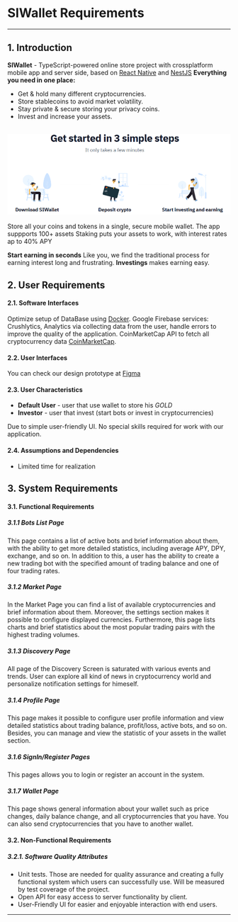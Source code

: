 # SIWallet Requirements
---
## 1. Introduction
**SIWallet** - TypeScript-powered online store project with crossplatform mobile app and server side, based on [React Native](https://reactnative.dev/docs/) and [NestJS](https://docs.nestjs.com/)
**Everything you need in one place:**
* Get & hold many different cryptocurrencies.
* Store stablecoins to avoid market volatility.
* Stay private & secure storing your privacy coins.
* Invest and increase your assets.

</br>![](images/steps.png)

Store all your coins and tokens in a single, secure mobile wallet. The app suppports 100+ assets
Staking puts your assets to work, with interest rates ap to 40% APY

**Start earning in seconds**
Like you, we find the traditional process for earning interest long and frustrating. **Investings** makes earning easy.

## 2. User Requirements
#### 2.1. Software Interfaces
Optimize setup of DataBase using [Docker](https://www.docker.com/). Google Firebase services: Crushlytics, Analytics via collecting data from the user, handle errors to improve the quality of the application. CoinMarketCap API to fetch all cryptocurrency data [CoinMarketCap](https://coinmarketcap.com/api/documentation).
#### 2.2. User Interfaces
You can check our design prototype at [Figma](https://www.figma.com/file/wMbUbB2b3GQln0crBhWyws/Crypto-Bot-Manager?node-id=0%3A1)
#### 2.3. User Characteristics
* **Default User** - user that use wallet to store his _GOLD_
* **Investor** - user that invest (start bots or invest in cryptocurrencies)

Due to simple user-friendly UI. No special skills required for work with our application. 
#### 2.4. Assumptions and Dependencies
* Limited time for realization



## 3. System Requirements
#### 3.1. Functional Requirements
##### 3.1.1 Bots List Page

This page contains a list of active bots and brief information about them, with the ability to get more detailed statistics, including average APY, DPY, exchange, and so on. In addition to this, a user has the ability to create a new trading bot with the specified amount of trading balance and one of four trading rates.

##### 3.1.2 Market Page

In the Market Page you can find a list of available cryptocurrencies and brief information about them. Moreover, the settings section makes it possible to configure displayed currencies. Furthermore, this page lists charts and brief statistics about the most popular trading pairs with the highest trading volumes.

##### 3.1.3 Discovery Page

All page of the Discovery Screen is saturated with various events and trends. User can explore all kind of news in cryptocurrency world and personalize notification settings for himeself.

##### 3.1.4 Profile Page

This page makes it possible to configure user profile information and view detailed statistics about trading balance, profit/loss, active bots, and so on. Besides, you can manage and view the statistic of your assets in the wallet section.

##### 3.1.6 SignIn/Register Pages
This pages allows you to login or register an account in the system.

##### 3.1.7 Wallet Page
This page shows general information about your wallet such as price changes, daily balance change, and all cryptocurrencies that you have. You can also send cryptocurrencies that you have to another wallet.

#### 3.2. Non-Functional Requirements
##### 3.2.1. Software Quality Attributes
* Unit tests. Those are needed for quality assurance and creating a fully functional system which users can successfully use. Will be measured by test coverage of the project.
* Open API for easy access to server functionality by client.
* User-Friendly UI for easier and enjoyable interaction with end users.
---